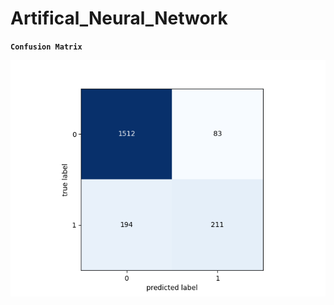 # Artifical_Neural_Network

<code>__Confusion Matrix__</code>

![Alt text](/img/ANN_CM.png?raw=true "CNN")
